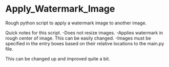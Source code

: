 # Apply_Watermark_Image
Rough python script to apply a watermark image to another image.

Quick notes for this script.
-Does not resize images.
-Applies watermark in rough center of image. This can be easily changed.
-Images must be specified in the entry boxes based on their relative locations to the main.py file.

This can be changed up and improved quite a bit.
